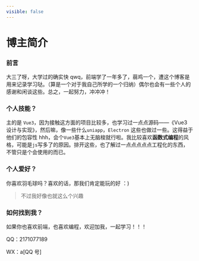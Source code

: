 ```yaml
---
visible: false
---
```


# 博主简介

### 前言

大三了呀，大学过的确实快 qwq，前端学了一年多了，蒻鸡一个，遭这个博客是用来记录学习哒。（算是一个对于我自己所学的一个归纳）偶尔也会有一些个人的感谢和闲谈这些。总之，一起努力，冲冲冲！

### 个人技能？

主的是 `Vue3`，因为接触这方面的项目比较多，也学习过一点点源码——《Vue3 设计与实现》，然后嘛，像一些什么`uniapp`，`Electron` 这些也做过一些。这得益于他们的包容性 hhh，会个`Vue3`基本上无脑梭就行啦。我比较喜欢**函数式编程**的风格，可能是`js`写多了的原因。排开这些，也了解过一点点点点点工程化的东西，不管只是个会使用的而已。

### 个人爱好？

你喜欢羽毛球吗？喜欢的话，那我们肯定能玩的好 ：)

> 不过我好像也就这么个兴趣

### 如何找到我？

如果你也喜欢前端，也喜欢编程，欢迎加我，一起学习！！！

QQ：2171077189

WX：a[QQ 号]
